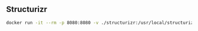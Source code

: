 ## Structurizr

```bash
docker run -it --rm -p 8080:8080 -v ./structurizr:/usr/local/structurizr structurizr/lite
```